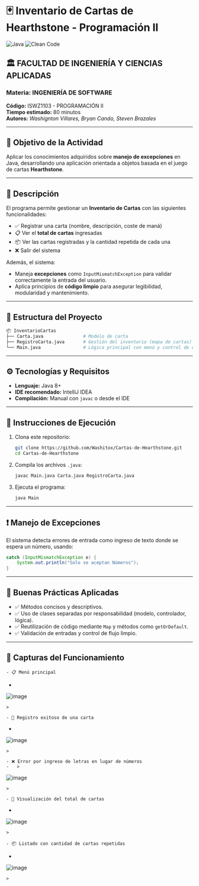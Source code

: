 # 🃏 Inventario de Cartas de Hearthstone - Programación II

![Java](https://img.shields.io/badge/Java-ED8B00?style=for-the-badge&logo=java&logoColor=white)
![Clean Code](https://img.shields.io/badge/Clean%20Code-Principles-brightgreen?style=for-the-badge)

## 🏛 FACULTAD DE INGENIERÍA Y CIENCIAS APLICADAS

### Materia: INGENIERÍA DE SOFTWARE  
**Código:** ISWZ1103 - PROGRAMACIÓN II  
**Tiempo estimado:** 80 minutos  
**Autores:** *Washignton Villares, Bryan Cando, Steven Brazales*  

---

## 🎯 Objetivo de la Actividad

Aplicar los conocimientos adquiridos sobre **manejo de excepciones** en Java, desarrollando una aplicación orientada a objetos basada en el juego de cartas **Hearthstone**.

---

## 📝 Descripción

El programa permite gestionar un **Inventario de Cartas** con las siguientes funcionalidades:

- ✅ Registrar una carta (nombre, descripción, coste de maná)
- 📋 Ver el **total de cartas** ingresadas
- 📦 Ver las cartas registradas y la cantidad repetida de cada una
- ❌ Salir del sistema

Además, el sistema:

- Maneja **excepciones** como `InputMismatchException` para validar correctamente la entrada del usuario.
- Aplica principios de **código limpio** para asegurar legibilidad, modularidad y mantenimiento.

---

## 📂 Estructura del Proyecto

```bash
📦 InventarioCartas
├── Carta.java               # Modelo de carta
├── RegistroCarta.java       # Gestión del inventario (mapa de cartas)
└── Main.java                # Lógica principal con menú y control de excepciones
```

---

## ⚙️ Tecnologías y Requisitos

- **Lenguaje:** Java 8+
- **IDE recomendado:** IntelliJ IDEA
- **Compilación:** Manual con `javac` o desde el IDE

---

## 🧪 Instrucciones de Ejecución

1. Clona este repositorio:
   ```bash
   git clone https://github.com/Washitox/Cartas-de-Hearthstone.git
   cd Cartas-de-Hearthstone
   ```

2. Compila los archivos `.java`:
   ```bash
   javac Main.java Carta.java RegistroCarta.java
   ```

3. Ejecuta el programa:
   ```bash
   java Main
   ```

---

## ❗ Manejo de Excepciones

El sistema detecta errores de entrada como ingreso de texto donde se espera un número, usando:

```java
catch (InputMismatchException e) {
    System.out.println("Solo se aceptan Números");
}
```

---

## 🧼 Buenas Prácticas Aplicadas

- ✅ Métodos concisos y descriptivos.
- ✅ Uso de clases separadas por responsabilidad (modelo, controlador, lógica).
- ✅ Reutilización de código mediante `Map` y métodos como `getOrDefault`.
- ✅ Validación de entradas y control de flujo limpio.

---

## 📸 Capturas del Funcionamiento  


```
- 📋 Menú principal
```
-   >

![image](https://github.com/user-attachments/assets/c0218a76-05cc-4799-a172-0de6f4173099)

    >
```
- 📝 Registro exitoso de una carta
```
-   >

![image](https://github.com/user-attachments/assets/c9370236-0f60-4528-ba64-20da29de8832)

    >
```
- ❌ Error por ingreso de letras en lugar de números
-   >
```

![image](https://github.com/user-attachments/assets/a0e3b948-9e43-4e36-a506-d97d38b2ae6c)

    >  
```
- 🔢 Visualización del total de cartas
```
-   >

![image](https://github.com/user-attachments/assets/95be16ee-6570-4622-9f98-1f02406c457b)

    >
```
- 📦 Listado con cantidad de cartas repetidas
```
-   >

![image](https://github.com/user-attachments/assets/7238b397-fc95-4232-b7d0-a972247699a5)

    >


